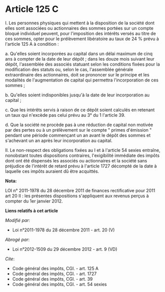 # Article 125 C

I. Les personnes physiques qui mettent à la disposition de la société dont elles sont associées ou actionnaires des sommes
portées sur un compte bloqué individuel peuvent, pour l'imposition des intérêts versés au titre de ces sommes, opter pour le
prélèvement libératoire au taux de 24 % prévu à l'article 125 A à condition : 

a. Qu'elles soient incorporées au capital dans un délai maximum de cinq ans à compter de la date de leur dépôt ; dans les
douze mois suivant leur dépôt, l'assemblée des associés statuant selon les conditions fixées pour la modification des statuts
ou, selon le cas, l'assemblée générale extraordinaire des actionnaires, doit se prononcer sur le principe et les modalités de
l'augmentation de capital qui permettra l'incorporation de ces sommes ; 

b. Qu'elles soient indisponibles jusqu'à la date de leur incorporation au capital ; 

c. Que les intérêts servis à raison de ce dépôt soient calculés en retenant un taux qui n'excède pas celui prévu au 3° du 1
l'article 39. 

d. Que la société ne procède pas à une réduction de capital non motivée par des pertes ou à un prélèvement sur le compte "
primes d'émission " pendant une période commençant un an avant le dépôt des sommes et s'achevant un an après leur
incorporation au capital. 

II. Le non-respect des obligations fixées au I et à l'article 54 sexies entraîne, nonobstant toutes dispositions contraires,
l'exigibilité immédiate des impôts dont ont été dispensés les associés ou actionnaires et la société sans préjudice de
l'intérêt de retard prévu à l'article 1727 décompté de la date à laquelle ces impôts auraient dû être acquittés.

**Nota:**

LOI n° 2011-1978 du 28 décembre 2011 de finances rectificative pour 2011 art 20 II : les présentes dispositions s'appliquent
aux revenus perçus à compter du 1er janvier 2012.

**Liens relatifs à cet article**

_Modifié par_:

  - Loi n°2011-1978 du 28 décembre 2011 - art. 20 (V)

_Abrogé par_:

  - Loi n°2012-1509 du 29 décembre 2012 - art. 9 (VD)

_Cite_:

  - Code général des impôts, CGI. - art. 125 A
  - Code général des impôts, CGI. - art. 1727
  - Code général des impôts, CGI. - art. 39
  - Code général des impôts, CGI. - art. 54 sexies
